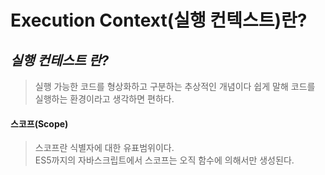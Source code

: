 # Execution Context(실행 컨텍스트)란?

## _실행 컨테스트 란?_
>실행 가능한 코드를 형상화하고 구분하는 추상적인 개념이다
>쉽게 말해 코드를 실행하는 환경이라고 생각하면 편하다.

#### 스코프(Scope)
> 스코프란 식별자에 대한 유표범위이다.<br>
>ES5까지의 자바스크립트에서 스코프는 오직 함수에 의해서만 생성된다.